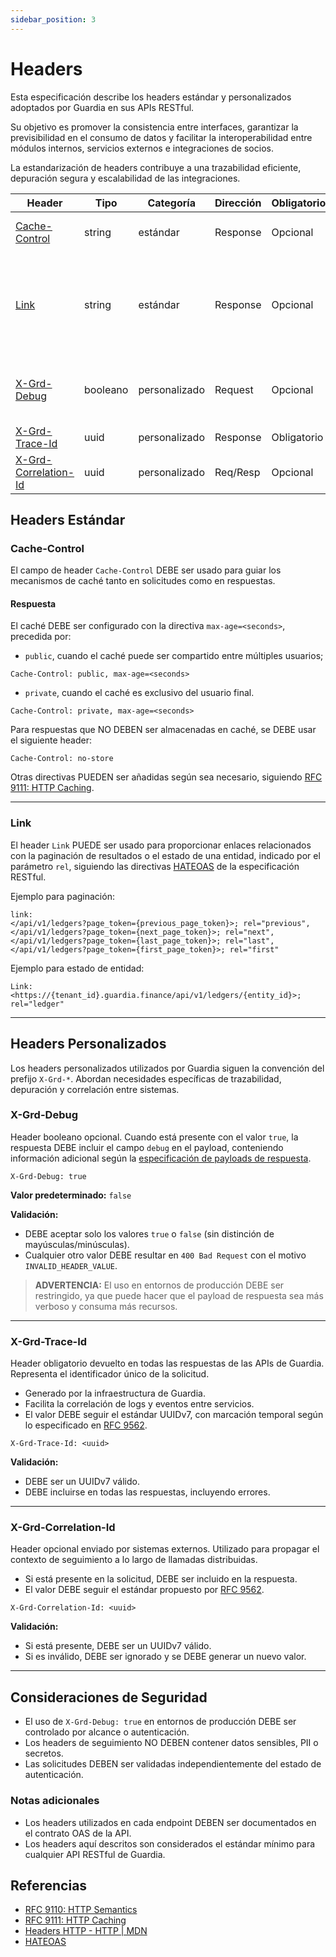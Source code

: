 ```yaml
---
sidebar_position: 3
---
```


# Headers

Esta especificación describe los headers estándar y personalizados adoptados por Guardia en sus APIs RESTful.

Su objetivo es promover la consistencia entre interfaces, garantizar la previsibilidad en el consumo de datos y facilitar la interoperabilidad entre módulos internos, servicios externos e integraciones de socios.

La estandarización de headers contribuye a una trazabilidad eficiente, depuración segura y escalabilidad de las integraciones.

| Header                  | Tipo     | Categoría | Dirección | Obligatorio | Propósito                                 |
|-------------------------|----------|-----------|-----------|-------------|--------------------------------------------|
| [Cache-Control](#cache-control)           | string   | estándar  | Response  | Opcional    | Directivas de control de caché.            |
| [Link](#link)             | string   | estándar  | Response  | Opcional    | Enlaces relacionados con la paginación de resultados o estado de una entidad. |
| [X-Grd-Debug](#x-grd-debug)             | booleano | personalizado | Request   | Opcional    | Habilita el retorno de información de depuración.     |
| [X-Grd-Trace-Id](#x-grd-trace-id)          | uuid     | personalizado | Response  | Obligatorio | Trazabilidad interna.                   |
| [X-Grd-Correlation-Id](#x-grd-correlation-id)    | uuid     | personalizado | Req/Resp  | Opcional    | Propagación de contexto externo.            |

## Headers Estándar

### Cache-Control

El campo de header `Cache-Control` DEBE ser usado para guiar los mecanismos de caché tanto en solicitudes como en respuestas.

#### Respuesta

El caché DEBE ser configurado con la directiva `max-age=<seconds>`, precedida por:

- `public`, cuando el caché puede ser compartido entre múltiples usuarios;

```http
Cache-Control: public, max-age=<seconds>
```

- `private`, cuando el caché es exclusivo del usuario final.

```http
Cache-Control: private, max-age=<seconds>
```

Para respuestas que NO DEBEN ser almacenadas en caché, se DEBE usar el siguiente header:

```http
Cache-Control: no-store
```

Otras directivas PUEDEN ser añadidas según sea necesario, siguiendo [RFC 9111: HTTP Caching](https://datatracker.ietf.org/doc/html/rfc9111#section-5.2).

---

### Link

El header `Link` PUEDE ser usado para proporcionar enlaces relacionados con la paginación de resultados o el estado de una entidad, indicado por el parámetro `rel`, siguiendo las directivas [HATEOAS](https://restfulapi.net/hateoas) de la especificación RESTful.

Ejemplo para paginación:

```http
link:
</api/v1/ledgers?page_token={previous_page_token}>; rel="previous",
</api/v1/ledgers?page_token={next_page_token}>; rel="next",
</api/v1/ledgers?page_token={last_page_token}>; rel="last",
</api/v1/ledgers?page_token={first_page_token}>; rel="first"
```

Ejemplo para estado de entidad:

```http
Link: <https://{tenant_id}.guardia.finance/api/v1/ledgers/{entity_id}>; rel="ledger"
```

---

## Headers Personalizados

Los headers personalizados utilizados por Guardia siguen la convención del prefijo `X-Grd-*`. Abordan necesidades específicas de trazabilidad, depuración y correlación entre sistemas.

### X-Grd-Debug

Header booleano opcional. Cuando está presente con el valor `true`, la respuesta DEBE incluir el campo `debug` en el payload, conteniendo información adicional según la [especificación de payloads de respuesta](./http-response-payloads.md#debug).

```http
X-Grd-Debug: true
```

**Valor predeterminado:** `false`

**Validación:**
- DEBE aceptar solo los valores `true` o `false` (sin distinción de mayúsculas/minúsculas).
- Cualquier otro valor DEBE resultar en `400 Bad Request` con el motivo `INVALID_HEADER_VALUE`.

> **ADVERTENCIA:**
> El uso en entornos de producción DEBE ser restringido, ya que puede hacer que el payload de respuesta sea más verboso y consuma más recursos.

---

### X-Grd-Trace-Id

Header obligatorio devuelto en todas las respuestas de las APIs de Guardia. Representa el identificador único de la solicitud.

- Generado por la infraestructura de Guardia.
- Facilita la correlación de logs y eventos entre servicios.
- El valor DEBE seguir el estándar UUIDv7, con marcación temporal según lo especificado en [RFC 9562](https://datatracker.ietf.org/doc/html/rfc9562#name-uuid-version-7).

```http
X-Grd-Trace-Id: <uuid>
```

**Validación:**
- DEBE ser un UUIDv7 válido.
- DEBE incluirse en todas las respuestas, incluyendo errores.

---

### X-Grd-Correlation-Id

Header opcional enviado por sistemas externos. Utilizado para propagar el contexto de seguimiento a lo largo de llamadas distribuidas.

- Si está presente en la solicitud, DEBE ser incluido en la respuesta.
- El valor DEBE seguir el estándar propuesto por [RFC 9562](https://datatracker.ietf.org/doc/html/rfc9562).

```http
X-Grd-Correlation-Id: <uuid>
```

**Validación:**
- Si está presente, DEBE ser un UUIDv7 válido.
- Si es inválido, DEBE ser ignorado y se DEBE generar un nuevo valor.

---

## Consideraciones de Seguridad

- El uso de `X-Grd-Debug: true` en entornos de producción DEBE ser controlado por alcance o autenticación.
- Los headers de seguimiento NO DEBEN contener datos sensibles, PII o secretos.
- Las solicitudes DEBEN ser validadas independientemente del estado de autenticación.

### Notas adicionales

- Los headers utilizados en cada endpoint DEBEN ser documentados en el contrato OAS de la API.
- Los headers aquí descritos son considerados el estándar mínimo para cualquier API RESTful de Guardia.

## Referencias

- [RFC 9110: HTTP Semantics](https://datatracker.ietf.org/doc/html/rfc9110)
- [RFC 9111: HTTP Caching](https://datatracker.ietf.org/doc/html/rfc9111)
- [Headers HTTP - HTTP | MDN](https://developer.mozilla.org/es/docs/Web/HTTP/Headers)
- [HATEOAS](https://restfulapi.net/hateoas)
